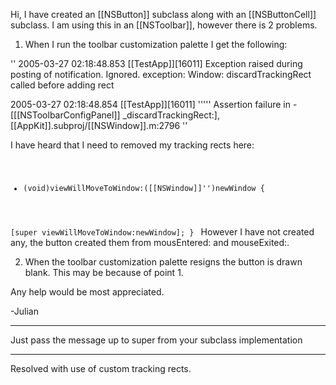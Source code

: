 

Hi,
I have created an [[NSButton]] subclass along with an [[NSButtonCell]] subclass. I am using this in an [[NSToolbar]], however there is 2 problems.

1. When I run the toolbar customization palette I get the following:

''
2005-03-27 02:18:48.853 [[TestApp]][16011] Exception raised during posting of notification.  Ignored.  exception: Window: discardTrackingRect called before adding rect

2005-03-27 02:18:48.854 [[TestApp]][16011] ''''' Assertion failure in -[[[NSToolbarConfigPanel]] _discardTrackingRect:], [[AppKit]].subproj/[[NSWindow]].m:2796
''

I have heard that I need to removed my tracking rects here:
<code>
- (void)viewWillMoveToWindow:([[NSWindow]]'')newWindow {

[super viewWillMoveToWindow:newWindow];
}
</code>
However I have not created any, the button created them from mousEntered: and mouseExited:.

2. When the toolbar customization palette resigns the button is drawn blank. This may be because of point 1.

Any help would be most appreciated.

-Julian

----

Just pass the message up to super from your subclass implementation

----
Resolved with use of custom tracking rects.